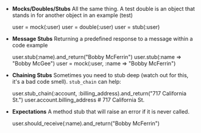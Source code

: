 - __Mocks/Doubles/Stubs__
All the same thing. A test double is an object that stands in for another object in an example (test)

    user = mock(:user)
    user = double(:user)
    user = stub(:user)


- __Message Stubs__
Returning a predefined response to a message within a code example

    user.stub(:name).and_return("Bobby McFerrin")
    user.stub(:name => "Bobby McGee")
    user = mock(:user, :name => "Bobby McFerrin")
    
- __Chaining Stubs__
Sometimes you need to stub deep (watch out for this, it's a bad code smell). `stub_chain` can help:

    user.stub_chain(:account, :billing_address).and_return("717 California St.")
    user.account.billing_address # 717 California St.
  
- __Expectations__
A method stub that will raise an error if it is never called.

  user.should_receive(:name).and_return("Bobby McFerrin")
